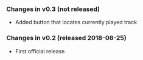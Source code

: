 ### Changes in v0.3 (not released)
- Added button that locates currently played track

### Changes in v0.2 (released 2018-08-25)
- First official release
